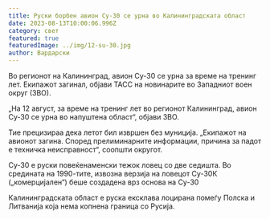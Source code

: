 ```yaml
---
title: Руски борбен авион Су-30 се урна во Калининградската област
date: 2023-08-13T10:00:06.996Z
category: свет
featured: true
featuredImage: ../img/12-su-30.jpg
author: Вардарски
---
```

Во регионот на Калининград, авион Су-30 се урна за време на тренинг лет. Екипажот загинал, објави ТАСС на новинарите во Западниот воен округ (ЗВО).

„На 12 август, за време на тренинг лет во регионот Калининград, авион Су-30 се урна во напуштена област“, ​​објави ЗВО.

Тие прецизираа дека летот бил извршен без муниција. „Екипажот на авионот загина. Според прелиминарните информации, причина за падот е техничка неисправност“, соопшти округот.

Су-30 е руски повеќенаменски тежок ловец со две седишта. Во средината на 1990-тите, извозна верзија на ловецот Су-30К („комерцијален“) беше создадена врз основа на Су-30

Калининградската област е руска ексклава лоцирана помеѓу Полска и Литванија која нема копнена граница со Русија.